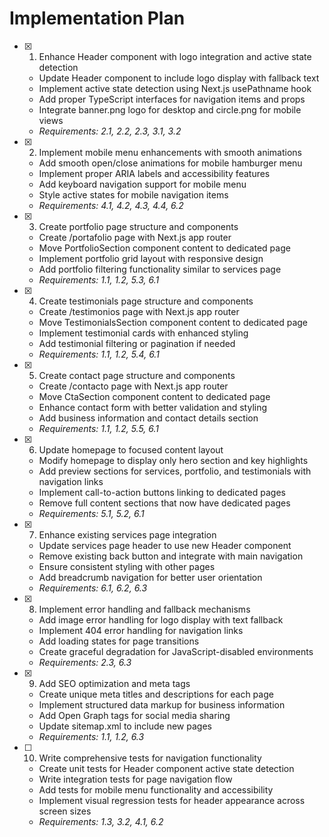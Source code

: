 # Implementation Plan

- [x] 1. Enhance Header component with logo integration and active state detection






  - Update Header component to include logo display with fallback text
  - Implement active state detection using Next.js usePathname hook
  - Add proper TypeScript interfaces for navigation items and props
  - Integrate banner.png logo for desktop and circle.png for mobile views
  - _Requirements: 2.1, 2.2, 2.3, 3.1, 3.2_

- [x] 2. Implement mobile menu enhancements with smooth animations





  - Add smooth open/close animations for mobile hamburger menu
  - Implement proper ARIA labels and accessibility features
  - Add keyboard navigation support for mobile menu
  - Style active states for mobile navigation items
  - _Requirements: 4.1, 4.2, 4.3, 4.4, 6.2_

- [x] 3. Create portfolio page structure and components








  - Create /portafolio page with Next.js app router
  - Move PortfolioSection component content to dedicated page
  - Implement portfolio grid layout with responsive design
  - Add portfolio filtering functionality similar to services page
  - _Requirements: 1.1, 1.2, 5.3, 6.1_

- [x] 4. Create testimonials page structure and components






  - Create /testimonios page with Next.js app router
  - Move TestimonialsSection component content to dedicated page
  - Implement testimonial cards with enhanced styling
  - Add testimonial filtering or pagination if needed
  - _Requirements: 1.1, 1.2, 5.4, 6.1_

- [x] 5. Create contact page structure and components




  - Create /contacto page with Next.js app router
  - Move CtaSection component content to dedicated page
  - Enhance contact form with better validation and styling
  - Add business information and contact details section
  - _Requirements: 1.1, 1.2, 5.5, 6.1_

- [x] 6. Update homepage to focused content layout






  - Modify homepage to display only hero section and key highlights
  - Add preview sections for services, portfolio, and testimonials with navigation links
  - Implement call-to-action buttons linking to dedicated pages
  - Remove full content sections that now have dedicated pages
  - _Requirements: 5.1, 5.2, 6.1_

- [x] 7. Enhance existing services page integration






  - Update services page header to use new Header component
  - Remove existing back button and integrate with main navigation
  - Ensure consistent styling with other pages
  - Add breadcrumb navigation for better user orientation
  - _Requirements: 6.1, 6.2, 6.3_

- [x] 8. Implement error handling and fallback mechanisms




  - Add image error handling for logo display with text fallback
  - Implement 404 error handling for navigation links
  - Add loading states for page transitions
  - Create graceful degradation for JavaScript-disabled environments
  - _Requirements: 2.3, 6.3_

- [x] 9. Add SEO optimization and meta tags




  - Create unique meta titles and descriptions for each page
  - Implement structured data markup for business information
  - Add Open Graph tags for social media sharing
  - Update sitemap.xml to include new pages
  - _Requirements: 1.1, 1.2, 6.3_

- [ ] 10. Write comprehensive tests for navigation functionality
  - Create unit tests for Header component active state detection
  - Write integration tests for page navigation flow
  - Add tests for mobile menu functionality and accessibility
  - Implement visual regression tests for header appearance across screen sizes
  - _Requirements: 1.3, 3.2, 4.1, 6.2_